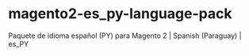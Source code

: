 # magento2-es_py-language-pack
Paquete de idioma español (PY) para Magento 2 | Spanish (Paraguay) | es_PY
